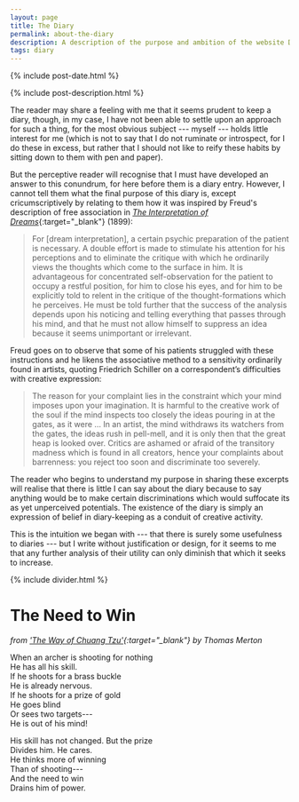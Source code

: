 ```yaml
---
layout: page
title: The Diary
permalink: about-the-diary
description: A description of the purpose and ambition of the website Diary, such as these can be remarked upon without undermining the very same
tags: diary
---
```

{% include post-date.html %}

{% include post-description.html %}

The reader may share a feeling with me that it seems prudent to keep a diary, though, in my case, I have not been able to settle upon an approach for such a thing, for the most obvious subject --- myself --- holds little interest for me (which is not to say that I do not ruminate or introspect, for I do these in excess, but rather that I should not like to reify these habits by sitting down to them with pen and paper).

But the perceptive reader will recognise that I must have developed an answer to this conundrum, for here before them is a diary entry. However, I cannot tell them what the final purpose of this diary is, except cricumscriptively by relating to them how it was inspired by Freud's description of free association in [*The Interpretation of Dreams*](https://www.gutenberg.org/ebooks/66048){:target="_blank"} (1899):

<!--more-->

> For [dream interpretation], a certain psychic preparation of the patient is necessary. A double effort is made to stimulate his attention for his perceptions and to eliminate the critique with which he ordinarily views the thoughts which come to the surface in him. It is advantageous for concentrated self-observation for the patient to occupy a restful position, for him to close his eyes, and for him to be explicitly told to relent in the critique of the thought-formations which he perceives. He must be told further that the success of the analysis depends upon his noticing and telling everything that passes through his mind, and that he must not allow himself to suppress an idea because it seems unimportant or irrelevant.

Freud goes on to observe that some of his patients struggled with these instructions and he likens the associative method to a sensitivity ordinarily found in artists, quoting Friedrich Schiller on a correspondent’s difficulties with creative expression:

> The reason for your complaint lies in the constraint which your mind imposes upon your imagination. It is harmful to the creative work of the soul if the mind inspects too closely the ideas pouring in at the gates, as it were … In an artist, the mind withdraws its watchers from the gates, the ideas rush in pell-mell, and it is only then that the great heap is looked over. Critics are ashamed or afraid of the transitory madness which is found in all creators, hence your complaints about barrenness: you reject too soon and discriminate too severely.

The reader who begins to understand my purpose in sharing these excerpts will realise that there is little I can say about the diary because to say anything would be to make certain discriminations which would suffocate its as yet unperceived potentials. The existence of the diary is simply an expression of belief in diary-keeping as a conduit of creative activity.

This is the intuition we began with --- that there is surely some usefulness to diaries --- but I write without justification or design, for it seems to me that any further analysis of their utility can only diminish that which it seeks to increase.

{% include divider.html %}

# The Need to Win

*from ['The Way of Chuang Tzu'](https://archive.org/details/wayofchuangtzu00mert/page/n7/mode/2up){:target="_blank"} by Thomas Merton*

When an archer is shooting for nothing<br />
He has all his skill.<br />
If he shoots for a brass buckle<br />
He is already nervous.<br />
If he shoots for a prize of gold<br />
He goes blind<br />
Or sees two targets---<br />
He is out of his mind!

His skill has not changed. But the prize<br />
Divides him. He cares.<br />
He thinks more of winning<br />
Than of shooting---<br />
And the need to win<br />
Drains him of power.